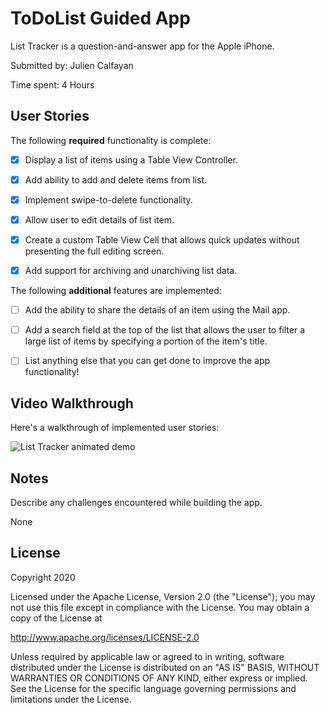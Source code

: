 # ToDoList Guided App

List Tracker is a question-and-answer app for the Apple iPhone.

Submitted by: Julien Calfayan

Time spent: 4 Hours

## User Stories

The following **required** functionality is complete:

* [x] Display a list of items using a Table View Controller.

* [x] Add ability to add and delete items from list.

* [x] Implement swipe-to-delete functionality.

* [x] Allow user to edit details of list item.

* [x] Create a custom Table View Cell that allows quick updates without presenting the full editing screen.

* [x] Add support for archiving and unarchiving list data.

The following **additional** features are implemented:

* [ ] Add the ability to share the details of an item using the Mail app.

* [ ] Add a search field at the top of the list that allows the user to filter a large list of items by specifying a portion of the item's title.

* [ ] List anything else that you can get done to improve the app functionality!

## Video Walkthrough 

Here's a walkthrough of implemented user stories:

<img src='name_of_file.gif' title='List Tracker animated demo' alt='List Tracker animated demo' />

## Notes

Describe any challenges encountered while building the app.

None

## License

Copyright 2020 <name>

Licensed under the Apache License, Version 2.0 (the "License");
you may not use this file except in compliance with the License.
You may obtain a copy of the License at

http://www.apache.org/licenses/LICENSE-2.0

Unless required by applicable law or agreed to in writing, software
distributed under the License is distributed on an "AS IS" BASIS,
WITHOUT WARRANTIES OR CONDITIONS OF ANY KIND, either express or implied.
See the License for the specific language governing permissions and
limitations under the License.
